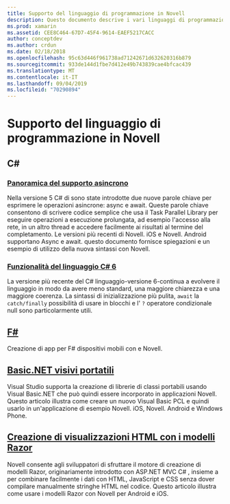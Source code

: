 ```yaml
---
title: Supporto del linguaggio di programmazione in Novell
description: Questo documento descrive i vari linguaggi di programmazione supportati da Novell. Vengono C#illustrati F#i modelli,, Portable Visual Basic.NET e Razor.
ms.prod: xamarin
ms.assetid: CEE8C464-67D7-45F4-9614-EAEF5217CACC
author: conceptdev
ms.author: crdun
ms.date: 02/18/2018
ms.openlocfilehash: 95c63d446f961738ad71242671d632620316b879
ms.sourcegitcommit: 933de144d1fbe7d412e49b743839cae4bfcac439
ms.translationtype: MT
ms.contentlocale: it-IT
ms.lasthandoff: 09/04/2019
ms.locfileid: "70290894"
---
```

# <a name="programming-language-support-in-xamarin"></a>Supporto del linguaggio di programmazione in Novell

## <a name="c"></a>C\#

### <a name="async-support-overviewcross-platformplatformasyncmd"></a>[Panoramica del supporto asincrono](~/cross-platform/platform/async.md)

Nella versione 5 C# di sono state introdotte due nuove parole chiave per esprimere le operazioni asincrone: async e await. Queste parole chiave consentono di scrivere codice semplice che usa il Task Parallel Library per eseguire operazioni a esecuzione prolungata, ad esempio l'accesso alla rete, in un altro thread e accedere facilmente ai risultati al termine del completamento. Le versioni più recenti di Novell. iOS e Novell. Android supportano Async e await. questo documento fornisce spiegazioni e un esempio di utilizzo della nuova sintassi con Novell.

### <a name="c-6-language-featurescross-platformplatformcsharp-sixmd"></a>[Funzionalità del linguaggio C# 6](~/cross-platform/platform/csharp-six.md)

La versione più recente del C# linguaggio-versione 6-continua a evolvere il linguaggio in modo da avere meno standard, una maggiore chiarezza e una maggiore coerenza. La sintassi di inizializzazione più pulita, `await` la `catch/finally` possibilità di usare in blocchi e l' `?` operatore condizionale null sono particolarmente utili.

## <a name="ffsharpindexmd"></a>[F#](fsharp/index.md)

Creazione di app per F# dispositivi mobili con e Novell.

## <a name="portable-visual-basicnetcross-platformplatformvisual-basicindexmd"></a>[Basic.NET visivi portatili](~/cross-platform/platform/visual-basic/index.md)

Visual Studio supporta la creazione di librerie di classi portabili usando Visual Basic.NET che può quindi essere incorporato in applicazioni Novell. Questo articolo illustra come creare un nuovo Visual Basic PCL e quindi usarlo in un'applicazione di esempio Novell. iOS, Novell. Android e Windows Phone.

## <a name="building-html-views-using-razor-templatescross-platformplatformrazor-html-templatesindexmd"></a>[Creazione di visualizzazioni HTML con i modelli Razor](~/cross-platform/platform/razor-html-templates/index.md)

Novell consente agli sviluppatori di sfruttare il motore di creazione di modelli Razor, originariamente introdotto con ASP.NET MVC C# , insieme a per combinare facilmente i dati con HTML, JavaScript e CSS senza dover compilare manualmente stringhe HTML nel codice.
Questo articolo illustra come usare i modelli Razor con Novell per Android e iOS.

